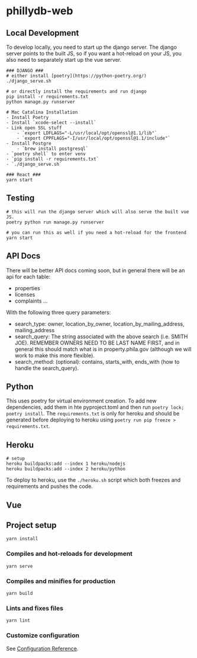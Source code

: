 # phillydb-web

Local Development
-----------------

To develop locally, you need to start up the django server. The django server points to the built JS, so if you want a hot-reload on your JS, you also need to separately start up the vue server.

```
### DJANGO ###
# either install [poetry](https://python-poetry.org/)
./django_serve.sh

# or directly install the requirements and run django
pip install -r requirements.txt
python manage.py runserver

# Mac Catalina Installation
- Install Poetry
- Install `xcode-select --install`
- Link open SSL stuff
    - `export LDFLAGS="-L/usr/local/opt/openssl@1.1/lib"`
    - `export CPPFLAGS="-I/usr/local/opt/openssl@1.1/include"`
- Install Postgre
    - `brew install postgresql`
- `poetry shell` to enter venv
- `pip install -r requirements.txt`
- `./django_serve.sh`

### React ###
yarn start
```

Testing
-------

```
# this will run the django server which will also serve the built vue JS.
poetry python run manage.py runserver

# you can run this as well if you need a hot-reload for the frontend
yarn start
```

API Docs
--------

There will be better API docs coming soon, but in general there will be an api for each table:

- properties
- licenses
- complaints
...

With the following three query parameters:

- search_type: owner, location_by_owner, location_by_mailing_address, mailing_address
- search_query: The string associated with the above search (i.e. SMITH JOE). REMEMBER OWNERS NEED TO BE LAST NAME FIRST, and in general this should match what is in property.phila.gov (although we will work to make this more flexible).
- search_method: (optional): contains, starts_with, ends_with (how to handle the search_query).

Python
------
This uses poetry for virtual environment creation. To add new dependencies, add them in hte pyproject.toml and then run `poetry lock; poetry install`. The `requirements.txt` is only for heroku and should be generated before deploying to heroku using `poetry run pip freeze > requirements.txt`.

Heroku
------
```
# setup
heroku buildpacks:add --index 1 heroku/nodejs
heroku buildpacks:add --index 2 heroku/python
```

To deploy to heroku, use the `./heroku.sh` script which both freezes and requirements and pushes the code.

Vue
-----

## Project setup
```
yarn install
```

### Compiles and hot-reloads for development
```
yarn serve
```

### Compiles and minifies for production
```
yarn build
```

### Lints and fixes files
```
yarn lint
```

### Customize configuration
See [Configuration Reference](https://cli.vuejs.org/config/).
